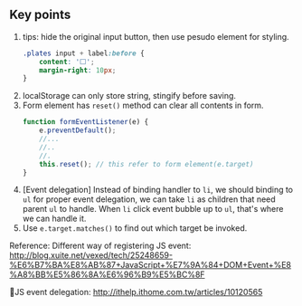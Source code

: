 ## Key points

1. tips: hide the original input button, then use pesudo element for styling.
    ```css
    .plates input + label:before {
        content: '⬜️';
        margin-right: 10px;
    }
    ```
2. localStorage can only store string, stingify before saving.
3. Form element has `reset()` method can clear all contents in form.
    ```js
    function formEventListener(e) {
        e.preventDefault();
        //...
        //..
        //.
        this.reset(); // this refer to form element(e.target)
    }
    ```
4. [Event delegation] Instead of binding handler to `li`, we should binding to `ul` for proper event delegation, we can take `li` as children that need parent `ul` to handle. When `li` click event bubble up to `ul`, that's where we can handle it.
5. Use `e.target.matches()` to find out which target be invoked.


Reference:
Different way of registering JS event: http://blog.xuite.net/vexed/tech/25248659-%E6%B7%BA%E8%AB%87+JavaScript+%E7%9A%84+DOM+Event+%E8%A8%BB%E5%86%8A%E6%96%B9%E5%BC%8F

JS event delegation:
http://ithelp.ithome.com.tw/articles/10120565
